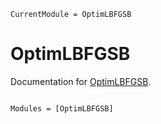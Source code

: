 ```@meta
CurrentModule = OptimLBFGSB
```

# OptimLBFGSB

Documentation for [OptimLBFGSB](https://github.com/sethaxen/OptimLBFGSB.jl).

```@index
```

```@autodocs
Modules = [OptimLBFGSB]
```
